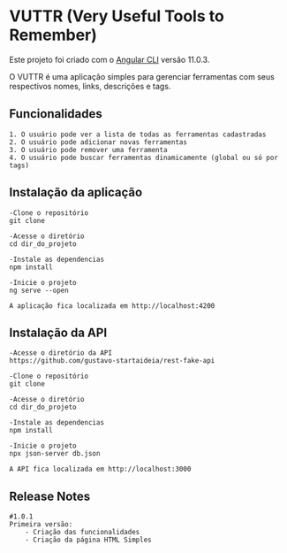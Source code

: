 # VUTTR (Very Useful Tools to Remember)

Este projeto foi criado com o  [Angular CLI](https://github.com/angular/angular-cli) versão 11.0.3.

O VUTTR é uma aplicação simples para gerenciar ferramentas com seus respectivos nomes, links, descrições e tags.

## Funcionalidades
    1. O usuário pode ver a lista de todas as ferramentas cadastradas
    2. O usuário pode adicionar novas ferramentas
    3. O usuário pode remover uma ferramenta
    4. O usuário pode buscar ferramentas dinamicamente (global ou só por tags)

## Instalação da aplicação
    -Clone o repositório
    git clone

    -Acesse o diretório
    cd dir_do_projeto

    -Instale as dependencias
    npm install

    -Inicie o projeto
    ng serve --open

    A aplicação fica localizada em http://localhost:4200

## Instalação da API
    -Acesse o diretório da API
    https://github.com/gustavo-startaideia/rest-fake-api

    -Clone o repositório
    git clone

    -Acesse o diretório
    cd dir_do_projeto

    -Instale as dependencias
    npm install

    -Inicie o projeto
    npx json-server db.json
    
    A API fica localizada em http://localhost:3000

## Release Notes
    #1.0.1
    Primeira versão:
        - Criação das funcionalidades
        - Criação da página HTML Simples
